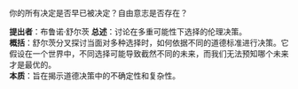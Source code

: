 
你的所有决定是否早已被决定？自由意志是否存在？

**提出者**：布鲁诺·舒尔茨
**总述**：讨论在多重可能性下选择的伦理决策。  
**概括**：舒尔茨分叉探讨当面对多种选择时，如何依据不同的道德标准进行决策。它假设在一个世界中，不同选择可能导致截然不同的未来，而我们无法预知哪个未来才是最优的。  
**本质**：旨在揭示道德决策中的不确定性和复杂性。